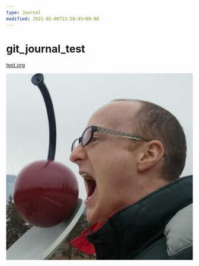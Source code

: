 ```yaml
---
type: Journal
modified: 2021-05-06T22:58:45+09:00
---
```


# git_journal_test

[test.org](./org/test.org)

![test image](./org/36980bc9eaf97cb262039e7cb33aeb51.jpeg)